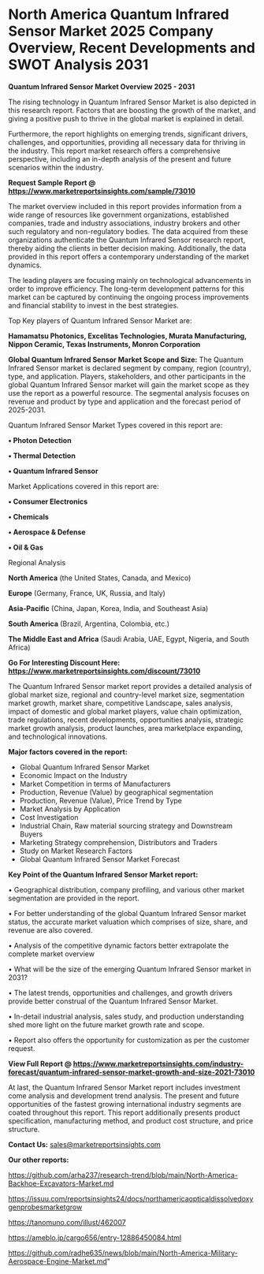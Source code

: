 # North America Quantum Infrared Sensor Market 2025 Company Overview, Recent Developments and SWOT Analysis 2031

<Strong> Quantum Infrared Sensor Market Overview 2025 - 2031</strong>

The rising technology in Quantum Infrared Sensor Market is also depicted in this research report. Factors that are boosting the growth of the market, and giving a positive push to thrive in the global market is explained in detail.

Furthermore, the report highlights on emerging trends, significant drivers, challenges, and opportunities, providing all necessary data for thriving in the industry. This report market research offers a comprehensive perspective, including an in-depth analysis of the present and future scenarios within the industry.

<strong>Request Sample Report @ <a href=https://www.marketreportsinsights.com/sample/73010>https://www.marketreportsinsights.com/sample/73010</a></strong>

The market overview included in this report provides information from a wide range of resources like government organizations, established companies, trade and industry associations, industry brokers and other such regulatory and non-regulatory bodies. The data acquired from these organizations authenticate the Quantum Infrared Sensor research report, thereby aiding the clients in better decision making. Additionally, the data provided in this report offers a contemporary understanding of the market dynamics.

The leading players are focusing mainly on technological advancements in order to improve efficiency. The long-term development patterns for this market can be captured by continuing the ongoing process improvements and financial stability to invest in the best strategies.

Top Key players of Quantum Infrared Sensor Market are:

<strong>Hamamatsu Photonics, Excelitas Technologies, Murata Manufacturing, Nippon Ceramic, Texas Instruments, Monron Corporation</strong>

<strong><b>Global Quantum Infrared Sensor Market Scope and Size:</b></strong>
The Quantum Infrared Sensor market is declared segment by company, region (country), type, and application. Players, stakeholders, and other participants in the global Quantum Infrared Sensor market will gain the market scope as they use the report as a powerful resource. The segmental analysis focuses on revenue and product by type and application and the forecast period of 2025-2031.

Quantum Infrared Sensor Market Types covered in this report are:

<strong>• Photon Detection

• Thermal Detection

• Quantum Infrared Sensor</strong>

Market Applications covered in this report are:

<strong>• Consumer Electronics

• Chemicals

• Aerospace & Defense

• Oil & Gas</strong> 

Regional Analysis

<strong>North America</strong> (the United States, Canada, and Mexico)

<strong>Europe</strong> (Germany, France, UK, Russia, and Italy)

<strong>Asia-Pacific</strong> (China, Japan, Korea, India, and Southeast Asia)

<strong>South America</strong> (Brazil, Argentina, Colombia, etc.)

<strong>The Middle East and Africa</strong> (Saudi Arabia, UAE, Egypt, Nigeria, and South Africa)

<strong>Go For Interesting Discount Here: <a href=https://www.marketreportsinsights.com/discount/73010>https://www.marketreportsinsights.com/discount/73010</a></strong>

The Quantum Infrared Sensor market report provides a detailed analysis of global market size, regional and country-level market size, segmentation market growth, market share, competitive Landscape, sales analysis, impact of domestic and global market players, value chain optimization, trade regulations, recent developments, opportunities analysis, strategic market growth analysis, product launches, area marketplace expanding, and technological innovations.

<strong><b>Major factors covered in the report:</b></strong>
<ul>
  <li>Global Quantum Infrared Sensor Market </li>
  <li>Economic Impact on the Industry</li>
  <li>Market Competition in terms of Manufacturers</li>
  <li>Production, Revenue (Value) by geographical segmentation</li>
  <li>Production, Revenue (Value), Price Trend by Type</li>
  <li>Market Analysis by Application</li>
  <li>Cost Investigation</li>
  <li>Industrial Chain, Raw material sourcing strategy and Downstream Buyers</li>
  <li>Marketing Strategy comprehension, Distributors and Traders</li>
  <li>Study on Market Research Factors</li>
  <li>Global Quantum Infrared Sensor Market Forecast</li>
</ul>

<strong><b>Key Point of the Quantum Infrared Sensor Market report:</b></strong>

• Geographical distribution, company profiling, and various other market segmentation are provided in the report.

• For better understanding of the global Quantum Infrared Sensor market status, the accurate market valuation which comprises of size, share, and revenue are also covered.

• Analysis of the competitive dynamic factors better extrapolate the complete market overview

• What will be the size of the emerging Quantum Infrared Sensor market in 2031?

• The latest trends, opportunities and challenges, and growth drivers provide better construal of the Quantum Infrared Sensor Market.

• In-detail industrial analysis, sales study, and production understanding shed more light on the future market growth rate and scope.

• Report also offers the opportunity for customization as per the customer request.

<strong><b>View Full Report @ <a href=https://www.marketreportsinsights.com/industry-forecast/quantum-infrared-sensor-market-growth-and-size-2021-73010>https://www.marketreportsinsights.com/industry-forecast/quantum-infrared-sensor-market-growth-and-size-2021-73010</a></b></strong>


At last, the Quantum Infrared Sensor Market report includes investment come analysis and development trend analysis. The present and future opportunities of the fastest growing international industry segments are coated throughout this report. This report additionally presents product specification, manufacturing method, and product cost structure, and price structure.

<strong>Contact Us:</strong>
sales@marketreportsinsights.com

<strong>Our other reports:</strong>

<a href=https://github.com/arha237/research-trend/blob/main/North-America-Backhoe-Excavators-Market.md>https://github.com/arha237/research-trend/blob/main/North-America-Backhoe-Excavators-Market.md</a>

<a href=https://issuu.com/reportsinsights24/docs/northamericaopticaldissolvedoxygenprobesmarketgrow>https://issuu.com/reportsinsights24/docs/northamericaopticaldissolvedoxygenprobesmarketgrow</a>

<a href=https://tanomuno.com/illust/462007>https://tanomuno.com/illust/462007</a>

<a href=https://ameblo.jp/cargo656/entry-12886450084.html>https://ameblo.jp/cargo656/entry-12886450084.html</a>

<a href=https://github.com/radhe635/news/blob/main/North-America-Military-Aerospace-Engine-Market.md>https://github.com/radhe635/news/blob/main/North-America-Military-Aerospace-Engine-Market.md</a>"
